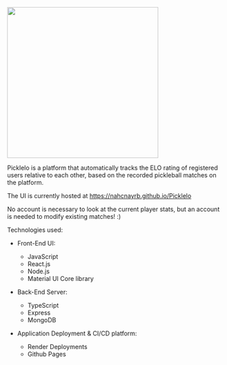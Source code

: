 
<img src="https://github.com/user-attachments/assets/a8e56389-3ed7-4ad0-9352-564e3f49c114" width="350">

Picklelo is a platform that automatically tracks the ELO rating of registered users relative to each other, based on the recorded pickleball matches on the platform.

The UI is currently hosted at https://nahcnayrb.github.io/Picklelo

No account is necessary to look at the current player stats, but an account is needed to modify existing matches! :)

Technologies used:

- Front-End UI:
  - JavaScript
  - React.js
  - Node.js
  - Material UI Core library

- Back-End Server:
  - TypeScript
  - Express
  - MongoDB

- Application Deployment & CI/CD platform:
  - Render Deployments
  - Github Pages
